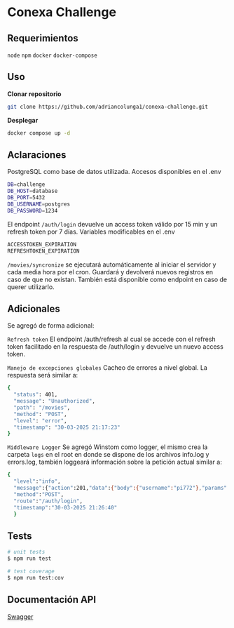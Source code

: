 # Conexa Challenge

## Requerimientos

`node`
`npm`
`docker`
`docker-compose`

## Uso

**Clonar repositorio**

```bash
git clone https://github.com/adriancolunga1/conexa-challenge.git
```

**Desplegar**

```bash
docker compose up -d
```

## Aclaraciones

PostgreSQL como base de datos utilizada. Accesos disponibles en el .env
```bash
DB=challenge
DB_HOST=database
DB_PORT=5432
DB_USERNAME=postgres
DB_PASSWORD=1234
```

El endpoint `/auth/login` devuelve un access token válido por 15 min y un refresh token por 7 días. Variables modificables en el .env

```bash
ACCESSTOKEN_EXPIRATION
REFRESHTOKEN_EXPIRATION
```

`/movies/syncronize` se ejecutará automáticamente al iniciar el servidor y cada media hora por el cron. Guardará y devolverá nuevos registros en caso de que no existan. También está disponible como endpoint en caso de querer utilizarlo.

## Adicionales

Se agregó de forma adicional:

`Refresh token` El endpoint /auth/refresh al cual se accede con el refresh token facilitado en la respuesta de /auth/login y devuelve un nuevo access token.

`Manejo de excepciones globales` Cacheo de errores a nivel global. La respuesta será similar a:

```bash
{
  "status": 401,
  "message": "Unauthorized",
  "path": "/movies",
  "method": "POST",
  "level": "error",
  "timestamp": "30-03-2025 21:17:23"
}
```

`Middleware Logger` Se agregó Winstom como logger, el mismo crea la carpeta `logs` en el root en donde se dispone de los archivos info.log y errors.log, también loggeará información sobre la petición actual similar a:

```bash
{
  "level":"info",
  "message":{"action":201,"data":{"body":{"username":"pi772"},"params":{},"query":{}},
  "method":"POST",
  "route":"/auth/login",
  "timestamp":"30-03-2025 21:26:40"
  }
```

## Tests

```bash
# unit tests
$ npm run test

# test coverage
$ npm run test:cov
```

## Documentación API

[Swagger](http://localhost:3000/api)
